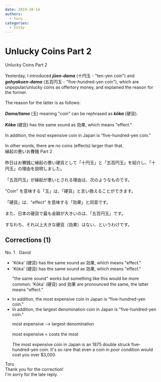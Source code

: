 ```yaml
---
date: 2019-10-14
authors:
  - toru
categories:
  - Essay
---
```


<h1 id="subject_show">Unlucky Coins Part 2</h1>
<div class="date" hidden>Oct 14, 2019 22:29</div>
<div id="post"><div id="body_show_ori">
Unlucky Coins Part 2<br/><br/>Yesterday, I introduced <strong><em>jūen-dama</em></strong> (十円玉 - "ten-yen coin") and <strong><em>gohyakuen-dama</em></strong> (五百円玉 - "five-hundred-yen coin"), which are unpopular/unlucky coins as offertory money, and explained the reason for the former.<br/><br/>The reason for the latter is as follows:<br/><br/><strong><em>Dama/tama</em></strong> (玉) meaning "coin" can be rephrased as <strong><em>kōka</em></strong> (硬貨).<br/><br/><strong><em>Kōka</em></strong> (硬貨) has the same sound as 効果, which means "effect."<br/><br/>In addition, the most expensive coin in Japan is "five-hundred-yen coin."<br/><br/>In other words, there are no coins (effects) larger than that.
</div></div>

<!-- more -->

<div id="post_ja"><div id="body_show_mo">
縁起の悪いお賽銭 Part 2<br/><br/>昨日はお賽銭に縁起の悪い硬貨として「十円玉」と「五百円玉」を紹介し、「十円玉」の理由を説明しました。<br/><br/>「五百円玉」が縁起が悪いとされる理由は、次のようなものです。<br/><br/>"Coin" を意味する「玉」は、「硬貨」と言い換えることができます。<br/><br/>「硬貨」は、"effect" を意味する「効果」と同音です。<br/><br/>また、日本の硬貨で最も金額が大きいのは、「五百円玉」です。<br/><br/>すなわち、それ以上大きな硬貨（効果）はない、というわけです。
</div></div>

## Corrections (1)
<div id="block"><div class="first_name"> No. 1　<span class="just_name">David</span></div><div id="block2">
<ul class="correction_field">
<li class="incorrect">'Kōka' (硬貨) has the same sound as 効果, which means "effect."</li>
<li class="corrected correct">
'Kōka' (硬貨) has the same sound as 効果, which means "effect."
<p class="correction_comment">"the same sound" works but something like this would be more common: 'Kōka' (硬貨) and  効果 are pronounced the same, the latter means "effect."</p>
</li>
</ul>
<ul class="correction_field">
<li class="incorrect">In addition, the most expensive coin in Japan is "five-hundred-yen coin."</li>
<li class="corrected correct">
In addition, the largest denomination coin in Japan is "five-hundred-yen coin."
<p class="correction_comment">most expensive --&gt; largest denomination  <br/><br/>most expensive  = costs the most<br/><br/>The most expensive coin in Japan is an 1875 double struck five-hundred-yen coin. It's so rare that even a coin in poor condition would cost you over $3,000.</p>
</li>
</ul>
</div><div class="name"><span class="just_name">Toru</span><br>
Thank you for the correction!<br/>I'm sorry for the late reply.
</div>
</div>
